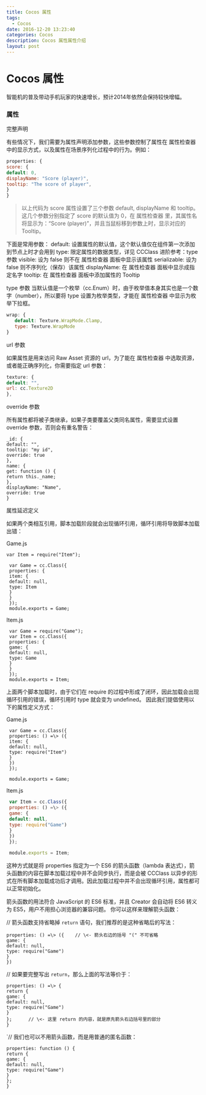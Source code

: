 ```yaml
---
title: Cocos 属性
tags:
  - Cocos
date: 2016-12-20 13:23:40
categories: Cocos
description: Cocos 属性属性介绍
layout: post
---
```

# Cocos 属性
智能机的普及带动手机玩家的快速增长，预计2014年依然会保持较快增幅。

### 属性
完整声明

有些情况下，我们需要为属性声明添加参数，这些参数控制了属性在 属性检查器 中的显示方式，以及属性在场景序列化过程中的行为。例如：

```javascript
properties: {
score: {
default: 0,
displayName: "Score (player)",
tooltip: "The score of player",
}
}
```

> 以上代码为 score 属性设置了三个参数 default, displayName 和 tooltip。这几个参数分别指定了 score 的默认值为 0，在 属性检查器 里，其属性名将显示为：“Score (player)”，并且当鼠标移到参数上时，显示对应的 Tooltip。

下面是常用参数：
 default: 设置属性的默认值，这个默认值仅在组件第一次添加到节点上时才会用到
type: 限定属性的数据类型，详见 CCClass 进阶参考：type 参数
visible: 设为 false 则不在 属性检查器 面板中显示该属性
serializable: 设为 false 则不序列化（保存）该属性
displayName: 在 属性检查器 面板中显示成指定名字
tooltip: 在 属性检查器 面板中添加属性的 Tooltip

type 参数
当默认值是一个枚举（cc.Enum）时，由于枚举值本身其实也是一个数字（number），所以要将 type 设置为枚举类型，才能在 属性检查器 中显示为枚举下拉框。

```javascript
wrap: {
   default: Texture.WrapMode.Clamp,
   type: Texture.WrapMode
}
```

url 参数

如果属性是用来访问 Raw Asset 资源的 url，为了能在 属性检查器 中选取资源，或者能正确序列化，你需要指定 url 参数：

```javascript
texture: {
default: "",
url: cc.Texture2D
},
```
override 参数

所有属性都将被子类继承，如果子类要覆盖父类同名属性，需要显式设置 override 参数，否则会有重名警告：

```
_id: {
default: "",
tooltip: "my id",
override: true
},
name: {
get: function () {
return this._name;
},
displayName: "Name",
override: true
}
```

属性延迟定义

如果两个类相互引用，脚本加载阶段就会出现循环引用，循环引用将导致脚本加载出错：

Game.js

```
var Item = require("Item");

 var Game = cc.Class({
 properties: {
 item: {
 default: null,
 type: Item
 }
 }
 });
 module.exports = Game;
```

Item.js

```
 var Game = require("Game");
 var Item = cc.Class({
 properties: {
 game: {
 default: null,
 type: Game
 }
 }
 });
 module.exports = Item;
```

上面两个脚本加载时，由于它们在 require 的过程中形成了闭环，因此加载会出现循环引用的错误，循环引用时 type 就会变为 undefined。 因此我们提倡使用以下的属性定义方式：

Game.js


```
 var Game = cc.Class({
 properties: () =\> ({
 item: {
 default: null,
 type: require("Item")
 }
 })
 });

 module.exports = Game;
```


Item.js

``` javascript
 var Item = cc.Class({
 properties: () =\> ({
 game: {
 default: null,
 type: require("Game")
 }
 })
 });

 module.exports = Item;
```

这种方式就是将 properties 指定为一个 ES6 的箭头函数（lambda 表达式），箭头函数的内容在脚本加载过程中并不会同步执行，而是会被 CCClass 以异步的形式在所有脚本加载成功后才调用。因此加载过程中并不会出现循环引用，属性都可以正常初始化。

箭头函数的用法符合 JavaScript 的 ES6 标准，并且 Creator 会自动将 ES6 转义为 ES5，用户不用担心浏览器的兼容问题。
你可以这样来理解箭头函数：


// 箭头函数支持省略掉 `return` 语句，我们推荐的是这种省略后的写法：

```
properties: () =\> ({    // \<- 箭头右边的括号 "(" 不可省略
game: {
default: null,
type: require("Game")
}
})
```


// 如果要完整写出 `return`，那么上面的写法等价于：

```
properties: () =\> {
return {
game: {
default: null,
type: require("Game")
}
};      // \<- 这里 return 的内容，就是原先箭头右边括号里的部分
}
```
`// 我们也可以不用箭头函数，而是用普通的匿名函数：

```
properties: function () {
return {
game: {
default: null,
type: require("Game")
}
};
}
```

